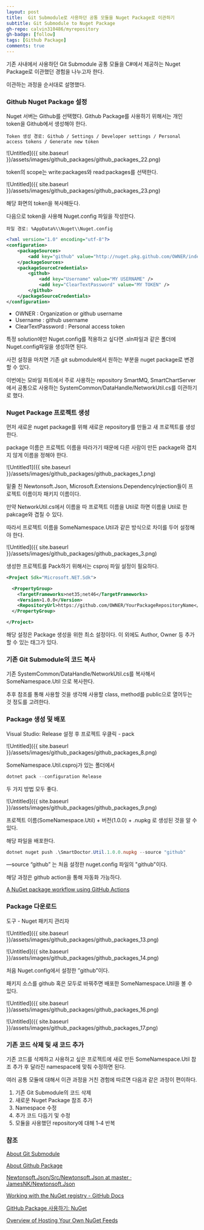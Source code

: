 ```yaml
---
layout: post
title:  Git Submodule로 사용하던 공통 모듈을 Nuget Package로 이관하기
subtitle: Git Submodule to Nuget Package
gh-repo: calvin310486/myrepository
gh-badge: [follow]
tags: [Github Package]
comments: true
---
```


기존 사내에서 사용하던 Git Submodule 공통 모듈을 C#에서 제공하는 Nuget Package로 이관했던 경험을 나누고자 한다.

이관하는 과정을 순서대로 설명했다.

### Github Nuget Package 설정

Nuget 서버는 Github를 선택했다. Github Package를 사용하기 위해서는 개인 token을 Github에서 생성해야 한다.

```
Token 생성 경로: Github / Settings / Developer settings / Personal access tokens / Generate new token
```

![Untitled]({{ site.baseurl }}/assets/images/github_packages/github_packages_22.png)

token의 scope는 write:packages와 read:packages를 선택한다.

![Untitled]({{ site.baseurl }}/assets/images/github_packages/github_packages_23.png)

해당 화면의 token을 복사해둔다.

다음으로 token을 사용해 Nuget.config 파일을 작성한다.

```
파일 경로: %AppData%\\Nuget\\Nuget.config
```

```xml
<?xml version="1.0" encoding="utf-8"?>
<configuration>
    <packageSources>
        <add key="github" value="http://nuget.pkg.github.com/OWNER/index.json" />
    </packageSources>
    <packageSourceCredentials>
        <github>
            <add key="Username" value="MY USERNAME" />
            <add key="ClearTextPassword" value="MY TOKEN" />
        </github>
    </packageSourceCredentials>
</configuration>
```

- OWNER : Organization or github username
- Username : github username
- ClearTextPassword : Personal access token

특정 solution에만 Nuget.config를 적용하고 싶다면 .sln파일과 같은 폴더에 Nuget.config파일을 생성하면 된다.

사전 설정을 마치면 기존 git submodule에서 원하는 부분을 nuget package로 변경할 수 있다.

이번에는 모바일 파트에서 주로 사용하는 repository SmartMQ, SmartChartServer에서 공통으로 사용하는 SystemCommon/DataHandle/NetworkUtil.cs를 이관하기로 했다.

### Nuget Package 프로젝트 생성

먼저 새로운 nuget package를 위해 새로운 repository를 만들고 새 프로젝트를 생성한다.

package 이름은 프로젝트 이름을 따라가기 때문에 다른 사람이 만든 package와 겹치지 않게 이름을 정해야 한다.

![Untitled1]({{ site.baseurl }}/assets/images/github_packages/github_packages_1.png)

밑줄 친 Newtonsoft.Json, Microsoft.Extensions.DependencyInjection들이 프로젝트 이름이자 패키지 이름이다.

만약 NetworkUtil.cs에서 이름을 따 프로젝트 이름을 Util로 하면 이름을 Util로 한 pakcage와 겹칠 수 있다.

따라서 프로젝트 이름을 SomeNamespace.Util과 같은 방식으로 차이를 두어 설정해야 한다.

![Untitled]({{ site.baseurl }}/assets/images/github_packages/github_packages_3.png)

생성한 프로젝트를 Pack하기 위해서는 csproj 파일 설정이 필요하다.

```xml
<Project Sdk="Microsoft.NET.Sdk">

  <PropertyGroup>
    <TargetFrameworks>net35;net46</TargetFrameworks>
    <Version>1.0.0</Version>
    <RepositoryUrl>https://github.com/OWNER/YourPackageRepositoryName</RepositoryUrl>
  </PropertyGroup>

</Project>
```

해당 설정은 Package 생성을 위한 최소 설정이다. 이 외에도 Author, Owner 등 추가할 수 있는 태그가 있다.

### 기존 Git Submodule의 코드 복사

기존 SystemCommon/DataHandle/NetworkUtil.cs를 복사해서 SomeNamespace.Util 으로 복사한다.

추후 참조를 통해 사용할 것을 생각해 사용할 class, method를 public으로 열어두는 것 정도를 고려한다.

### Package 생성 및 배포

Visual Studio: Release 설정 후 프로젝트 우클릭 - pack

![Untitled]({{ site.baseurl }}/assets/images/github_packages/github_packages_8.png)

SomeNamespace.Util.csproj가 있는 폴더에서

```powershell
dotnet pack --configuration Release
```

두 가지 방법 모두 좋다.

![Untitled]({{ site.baseurl }}/assets/images/github_packages/github_packages_9.png)

프로젝트 이름(SomeNamespace.Util) + 버전(1.0.0) + .nupkg 로 생성된 것을 알 수 있다.

해당 파일을 배포한다.

```powershell
dotnet nuget push .\SmartDoctor.Util.1.0.0.nupkg --source "github"
```
—source “github” 는 처음 설정한 nuget.config 파일의 "github"이다.

해당 과정은 github action을 통해 자동화 가능하다.

[A NuGet package workflow using GitHub Actions](https://acraven.medium.com/a-nuget-package-workflow-using-github-actions-7da8c6557863)

### Package 다운로드

도구 - Nuget 패키지 관리자 

![Untitled]({{ site.baseurl }}/assets/images/github_packages/github_packages_13.png)

![Untitled]({{ site.baseurl }}/assets/images/github_packages/github_packages_14.png)

처음 Nuget.config에서 설정한 ”github”이다.

패키지 소스를 github 혹은 모두로 바꿔주면 배포한 SomeNamespace.Util을 볼 수 있다.

![Untitled]({{ site.baseurl }}/assets/images/github_packages/github_packages_16.png)

![Untitled]({{ site.baseurl }}/assets/images/github_packages/github_packages_17.png)

### 기존 코드 삭제 및 새 코드 추가

기존 코드를 삭제하고 사용하고 싶은 프로젝트에 새로 만든 SomeNamespace.Util 참조 추가 후 달라진 namespace에 맞춰 수정하면 된다.

여러 공통 모듈에 대해서 이관 과정을 거친 경험에 따르면 다음과 같은 과정이 편이하다.

1. 기존 Git Submodule의 코드 삭제
2. 새로운 Nuget Package 참조 추가
3. Namespace 수정
4. 추가 코드 다듬기 및 수정
5. 모듈을 사용했던 repository에 대해 1-4 반복


### 참조

[About Git Submodule](https://sgc109.github.io/2020/07/16/git-submodule/)

[About Github Package](https://musma.github.io/2019/09/30/github-package-registry.html)

[Newtonsoft.Json/Src/Newtonsoft.Json at master · JamesNK/Newtonsoft.Json](https://github.com/JamesNK/Newtonsoft.Json/tree/master/Src/Newtonsoft.Json)

[Working with the NuGet registry - GitHub Docs](https://docs.github.com/en/packages/working-with-a-github-packages-registry/working-with-the-nuget-registry)

[GitHub Package 사용하기: NuGet](https://musma.github.io/2020/12/17/github-package-registry-nuget.html)

[Overview of Hosting Your Own NuGet Feeds](https://docs.microsoft.com/en-us/nuget/hosting-packages/overview)

